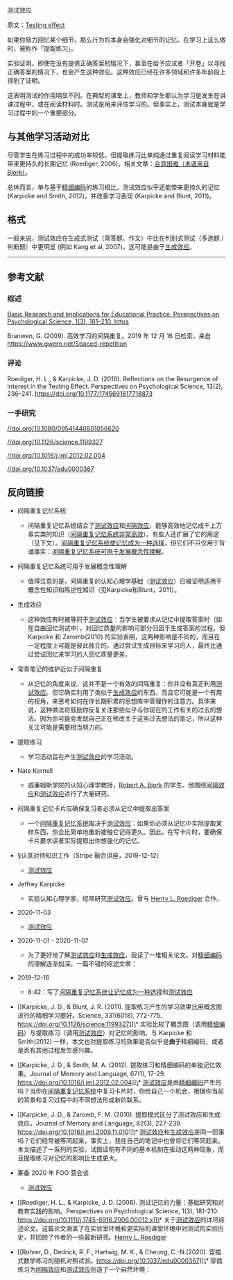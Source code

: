 测试效应

原文：[Testing effect](https://notes.andymatuschak.org/z45mhbpabsigFceeSiRyDXZdvcRqvE2A1xMsn)

如果你努力回忆某个细节，那么行为的本身会强化对细节的记忆。在学习上这么做时，被称作「提取练习」。

实验证明，即使在没有提供正确答案的情况下，甚至在给予应试者「开卷」以寻找正确答案的情况下，也会产生这种效应。这种效应已经在许多领域和许多年龄段上得到了证明。

这表明测试的作用明显不同。在典型的课堂上，教师和学生都认为学习是发生在讲课过程中，或在阅读材料时。测试是用来评估学习的。但事实上，测试本身就是学习过程中的一个重要部分。

## 与其他学习活动对比

尽管学生在练习过程中的成功率较低，但提取练习比单纯通过重复阅读学习材料能带来更持久的长期记忆 (Roediger, 2006)。相关文章：[合意困难（术语来自 Bjork）](https://notes.andymatuschak.org/z49u8mtc9wZoY7siV7nz4V3PG2oMkNBn7AgUk)。

总体而言，单与基于[精细编码](https://notes.andymatuschak.org/z3ZTBNhJddpewTBgbKAFy2cnSMBiJRpMZWsfB)的练习相比，测试效应似乎还能带来更持久的记忆 (Karpicke and Smith, 2012)，并改善学习表现 (Karpicke and Blunt, 2011)。

## 格式

一般来说，测试效应在生成式测试（简答题、作文）中比在判别式测试（多选题 / 判断题）中更明显 (例如 Kang et al, 2007)。这可能是由于[生成效应](https://notes.andymatuschak.org/z3iJVoXtJBUJHq9Tb6i8Kv4EK7oNbriHh4N2y)。

------

## 参考文献

### 综述

[Basic Research and Implications for Educational Practice. Perspectives on Psychological Science, 1(3), 181–210. https](https://notes.andymatuschak.org/Roediger%2C_H._L.%2C_%26_Karpicke%2C_J._D._(2006)._The_Power_of_Testing_Memory)

Branwen, G. (2009). 高效学习的间隔重复。2019 年 12 月 16 日检索，来自 https://www.gwern.net/Spaced-repetition

### 评论

Roediger, H. L., & Karpicke, J. D. (2018). Reflections on the Resurgence of Interest in the Testing Effect. Perspectives on Psychological Science, 13(2), 236–241. https://doi.org/10.1177/1745691617718873

### 一手研究

[\/\/doi.org\/10.1080\/09541440601056620](https://notes.andymatuschak.org/Kang%2C_S._H._K.%2C_McDermott%2C_K._B.%2C_%26_Roediger%2C_H._L._(2007)._Test_format_and_corrective_feedback_modify_the_effect_of_testing_on_long-term_retention._European_Journal_of_Cognitive_Psychology%2C_19(4–5)%2C_528–558._https)

[\/\/doi.org\/10.1126\/science.1199327](https://notes.andymatuschak.org/Karpicke%2C_J._D.%2C_%26_Blunt%2C_J._R._(2011)._Retrieval_Practice_Produces_More_Learning_than_Elaborative_Studying_with_Concept_Mapping._Science%2C_331(6018)%2C_772–775._https)

[\/\/doi.org\/10.1016\/j.jml.2012.02.004](https://notes.andymatuschak.org/Karpicke%2C_J._D.%2C_%26_Smith%2C_M._A._(2012)._Separate_mnemonic_effects_of_retrieval_practice_and_elaborative_encoding._Journal_of_Memory_and_Language%2C_67(1)%2C_17–29._https)

[\/\/doi.org\/10.1037\/edu0000367](https://notes.andymatuschak.org/Rohrer%2C_D.%2C_Dedrick%2C_R._F.%2C_Hartwig%2C_M._K.%2C_%26_Cheung%2C_C.-N._(2020)._A_randomized_controlled_trial_of_interleaved_mathematics_practice._Journal_of_Educational_Psychology%2C_112(1)%2C_40–52._https)

## 反向链接

- 间隔重复记忆系统

    - 间隔重复记忆系统结合了[测试效应](https://notes.andymatuschak.org/z45mhbpabsigFceeSiRyDXZdvcRqvE2A1xMsn)和[间隔效应](https://notes.andymatuschak.org/z5oCe7JTrkYfmb6SHE4n5HxisE7PdwS6nmXEw)，能够高效地记忆成千上万事实类的知识（[间隔重复记忆系统非常高效](https://notes.andymatuschak.org/z5rVJfPsyCU3pHBbhwef9DNR5fohTHCQFJWir)）。有些人还扩展了它的用途（见下文）。[间隔重复记忆系统使记忆成为一种选择](https://notes.andymatuschak.org/z4bR1HVvDUhMXDm5SJB4Tiw4xGbrm9AfXWgbc)，但它们不只仅用于背诵事实：[间隔重复记忆系统可用于发展概念性理解](https://notes.andymatuschak.org/z6UZP7P4sRNgRKSvNj7tMV5uW6dDhwwbdZCy9)。

- 间隔重复记忆系统可用于发展概念性理解

    - 值得注意的是，间隔重复的认知心理学基础（[测试效应](https://notes.andymatuschak.org/z45mhbpabsigFceeSiRyDXZdvcRqvE2A1xMsn)）已被证明适用于概念性知识和陈述性知识（见Karpicke和Blunt，2011）。

- 生成效应

    - 这种效应有时被等同于[测试效应](https://notes.andymatuschak.org/z45mhbpabsigFceeSiRyDXZdvcRqvE2A1xMsn)：当学生被要求从记忆中提取答案时（如在自由回忆测试中），对回忆质量的影响可部分归因于生成答案的过程。但 Karpicke 和 Zaromb(2010) 的实验表明，这两种影响是不同的，而且在一定程度上可能是彼此独立的。通过尝试生成目标来学习的人，最终比通过尝试回忆来学习的人回忆质量更差。

- 常青笔记的维护近似于间隔重复

    - 从记忆的角度来说，这并不是一个有效的间隔重复：你并没有真正利用[测试效应](https://notes.andymatuschak.org/z45mhbpabsigFceeSiRyDXZdvcRqvE2A1xMsn)。但它确实利用了类似于[生成效应](https://notes.andymatuschak.org/z3iJVoXtJBUJHq9Tb6i8Kv4EK7oNbriHh4N2y)的东西，而且它可能是一个有用的视角，来思考如何在你长期积累的思想库中管理你的注意力。具体来说，这种做法将鼓励你反复关注那些似乎与你现在的工作有关的过去的想法。因为你可能会发现自己正在修改关于这些过去想法的笔记，所以这种关注可能是需要相当努力的。

- 提取练习

  - 学习活动旨在产生[测试效应](https://notes.andymatuschak.org/z45mhbpabsigFceeSiRyDXZdvcRqvE2A1xMsn)的学习活动。

- Nate Kornell

    - 威廉姆斯学院的认知心理学教授，[Robert A. Bjork](https://notes.andymatuschak.org/zcHyJy8EutFjUfJcEUw7sYLJ4UVTmR3NDsYS) 的学生。他围绕[间隔效应](https://notes.andymatuschak.org/z5oCe7JTrkYfmb6SHE4n5HxisE7PdwS6nmXEw)和[测试效应](https://notes.andymatuschak.org/z45mhbpabsigFceeSiRyDXZdvcRqvE2A1xMsn)进行了大量研究。

- 间隔重复记忆卡片应确保复习者必须从记忆中提取出答案

    - 一个[间隔重复记忆系统](https://notes.andymatuschak.org/z4eXdSMJFv2qVGXSUEKH4vdcHBrLHcFY1ZGfC)取决于[测试效应](https://notes.andymatuschak.org/z45mhbpabsigFceeSiRyDXZdvcRqvE2A1xMsn)：如果你必须从记忆中实际提取某样东西，你会比简单地重新接触它记得更久。因此，在写卡片时，要确保卡片要求读者实际提取出你想强化的记忆。

- §认真对待知识工作（Stripe 融合讲座，2019-12-12）

  -  [测试效应](https://notes.andymatuschak.org/z45mhbpabsigFceeSiRyDXZdvcRqvE2A1xMsn)

- Jeffrey Karpicke

    - 实验认知心理学家，经常研究[测试效应](https://notes.andymatuschak.org/z45mhbpabsigFceeSiRyDXZdvcRqvE2A1xMsn)。曾与 [Henry L. Roediger](https://notes.andymatuschak.org/z2jatEERyjJtRQstvZnPUxC1uE1JUU8rAHAV) 合作。

- 2020-11-03

  -  [测试效应](https://notes.andymatuschak.org/z45mhbpabsigFceeSiRyDXZdvcRqvE2A1xMsn)

- 2020-11-01 - 2020-11-07

    - 为了更好地了解[测试效应](https://notes.andymatuschak.org/z45mhbpabsigFceeSiRyDXZdvcRqvE2A1xMsn)和[生成效应](¬https://notes.andymatuschak.org/z3iJVoXtJBUJHq9Tb6i8Kv4EK7oNbriHh4N2y)，我读了一堆相关论文。对[精细编码](https://notes.andymatuschak.org/z3ZTBNhJddpewTBgbKAFy2cnSMBiJRpMZWsfB)的理解逐渐加深。一篇不错的综述文章：

- 2019-12-16

    - 8:42：写了[间隔重复记忆系统让记忆成为一种选择](https://notes.andymatuschak.org/z4bR1HVvDUhMXDm5SJB4Tiw4xGbrm9AfXWgbc)和[测试效应](https://notes.andymatuschak.org/z45mhbpabsigFceeSiRyDXZdvcRqvE2A1xMsn)

- [[Karpicke, J. D., & Blunt, J. R. (2011). 提取练习产生的学习效果比用概念图进行的精细学习要好。Science, 331(6018), 772-775. https://doi.org/10.1126/science.1199327]]\* 实验比较了概念图（调用[精细编码](https://notes.andymatuschak.org/z3ZTBNhJddpewTBgbKAFy2cnSMBiJRpMZWsfB)）与提取练习（调用[测试效应](https://notes.andymatuschak.org/z45mhbpabsigFceeSiRyDXZdvcRqvE2A1xMsn)）对记忆的影响。与 Karpicke 和 Smith(2012) 一样，本文也对提取练习的效果是否似乎是**由于**精细编码，或者是否有其他过程发生感兴趣。

- [[Karpicke, J. D., & Smith, M. A. (2012). 提取练习和精细编码的单独记忆效果。Journal of Memory and Language, 67(1), 17-29. https://doi.org/10.1016/j.jml.2012.02.004]]\* [测试效应](https://notes.andymatuschak.org/z45mhbpabsigFceeSiRyDXZdvcRqvE2A1xMsn)是由[精细编码](https://notes.andymatuschak.org/z3ZTBNhJddpewTBgbKAFy2cnSMBiJRpMZWsfB)产生的吗？当你在[间隔重复记忆系统](https://notes.andymatuschak.org/z4eXdSMJFv2qVGXSUEKH4vdcHBrLHcFY1ZGfC)中复习卡片时，你给自己一个机会，根据你当前的背景和复习过程中的不同想法形成新的联系。

- [[Karpicke, J. D., & Zaromb, F. M. (2010). 提取模式区分了测试效应和生成效应。Journal of Memory and Language, 62(3), 227-239. https://doi.org/10.1016/j.jml.2009.11.010]]\* [测试效应](https://notes.andymatuschak.org/z45mhbpabsigFceeSiRyDXZdvcRqvE2A1xMsn)和[生成效应](https://notes.andymatuschak.org/z3iJVoXtJBUJHq9Tb6i8Kv4EK7oNbriHh4N2y)是同一回事吗？它们经常被等同起来，事实上，我在自己的笔记中也曾将它们等同起来。本文描述了一系列的实验，试图证明有不同的基本机制在驱动这两种现象，而且提取练习对记忆的影响比生成更大。

- 筹备 2020 年 FOO 营会谈

    - [测试效应](https://notes.andymatuschak.org/z45mhbpabsigFceeSiRyDXZdvcRqvE2A1xMsn)

- [[Roediger, H. L., & Karpicke, J. D. (2006). 测试记忆的力量：基础研究和对教育实践的影响。Perspectives on Psychological Science, 1(3), 181-210. https://doi.org/10.1111/j.1745-6916.2006.00012.x]]\* 关于[测试效应](https://notes.andymatuschak.org/z45mhbpabsigFceeSiRyDXZdvcRqvE2A1xMsn)的详尽综述论文。这篇论文涵盖了在实验室环境和更实际的课堂环境中对测试的实验历史，并回顾了作者的一些最新研究。[Henry L. Roediger](https://notes.andymatuschak.org/z2jatEERyjJtRQstvZnPUxC1uE1JUU8rAHAV)

- [[Rohrer, D., Dedrick, R. F., Hartwig, M. K., & Cheung, C.-N.(2020). 穿插式数学练习的随机对照试验。https://doi.org/10.1037/edu0000367]]\* 穿插练习为[间隔效应](https://notes.andymatuschak.org/z5oCe7JTrkYfmb6SHE4n5HxisE7PdwS6nmXEw)和[测试效应](https://notes.andymatuschak.org/z45mhbpabsigFceeSiRyDXZdvcRqvE2A1xMsn)创造了一个自然环境：